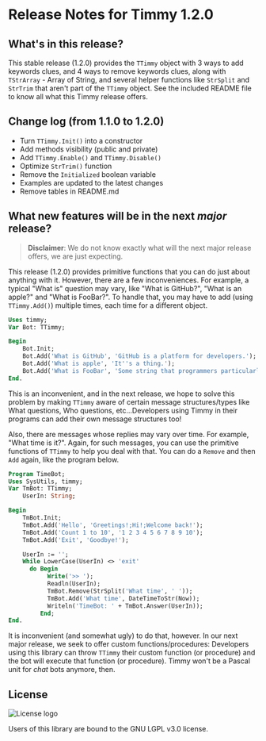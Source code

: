 Release Notes for Timmy 1.2.0
=============================

What's in this release?
----------------------------
This stable release (1.2.0) provides the `TTimmy` object with 3 ways to add keywords clues, and 4 ways to remove keywords clues, along with `TStrArray` - Array of String, and several helper functions like `StrSplit` and `StrTrim` that aren't part of the `TTimmy` object. See the included README file to know all what this Timmy release offers.

Change log (from 1.1.0 to 1.2.0)
--------------------------------
- Turn `TTimmy.Init()` into a constructor
- Add methods visibility (public and private)
- Add `TTimmy.Enable()` and `TTimmy.Disable()`
- Optimize `StrTrim()` function
- Remove the `Initialized` boolean variable
- Examples are updated to the latest changes
- Remove tables in README.md

What new features will be in the next _major_ release?
------------------------------------------------------
> **Disclaimer**: We do not know exactly what will the next major release offers, we are just expecting.

This release (1.2.0) provides primitive functions that you can do just about anything with it. However, there are a few inconveniences. For example, a typical "What is" question may vary, like "What is GitHub?", "What is an apple?" and "What is FooBar?". To handle that, you may have to add (using `TTimmy.Add()`) multiple times, each time for a different object.

```pascal
Uses timmy;
Var Bot: TTimmy;

Begin
    Bot.Init;
    Bot.Add('What is GitHub', 'GitHub is a platform for developers.');
    Bot.Add('What is apple', 'It''s a thing.');
    Bot.Add('What is FooBar', 'Some string that programmers particularly like.');
End.
```

This is an inconvenient, and in the next release, we hope to solve this problem by making `TTimmy` aware of certain message structures/types like What questions, Who questions, etc...Developers using Timmy in their programs can add their own message structures too!

Also, there are messages whose replies may vary over time. For example, "What time is it?". Again, for such messages, you can use the primitive functions of `TTimmy` to help you deal with that. You can do a `Remove` and then `Add` again, like the program below.

```pascal
Program TimeBot;
Uses SysUtils, timmy;
Var TmBot: TTimmy;
    UserIn: String;

Begin
    TmBot.Init;
    TmBot.Add('Hello', 'Greetings!;Hi!;Welcome back!');
    TmBot.Add('Count 1 to 10', '1 2 3 4 5 6 7 8 9 10');
    TmBot.Add('Exit', 'Goodbye!');

    UserIn := '';
    While LowerCase(UserIn) <> 'exit'
      do Begin
           Write('>> ');
           Readln(UserIn);
           TmBot.Remove(StrSplit('What time', ' '));
           TmBot.Add('What time', DateTimeToStr(Now));
           Writeln('TimeBot: ' + TmBot.Answer(UserIn));
         End;
End.
```

It is inconvenient (and somewhat ugly) to do that, however. In our next major release, we seek to offer custom functions/procedures: Developers using this library can throw `TTimmy` their custom function (or procedure) and the bot will execute that function (or procedure). Timmy won't be a Pascal unit for _chat_ bots anymore, then.

License
-------
![License logo](https://www.gnu.org/graphics/lgplv3-147x51.png)

Users of this library are bound to the GNU LGPL v3.0 license.
